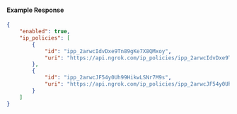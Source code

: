 <!-- Code generated for API Clients. DO NOT EDIT. -->

#### Example Response

```json
{
	"enabled": true,
	"ip_policies": [
		{
			"id": "ipp_2arwcIdvDxe9Tn89gKe7X8QMxoy",
			"uri": "https://api.ngrok.com/ip_policies/ipp_2arwcIdvDxe9Tn89gKe7X8QMxoy"
		},
		{
			"id": "ipp_2arwcJF54y0Uh99HikwLSNr7M9s",
			"uri": "https://api.ngrok.com/ip_policies/ipp_2arwcJF54y0Uh99HikwLSNr7M9s"
		}
	]
}
```
